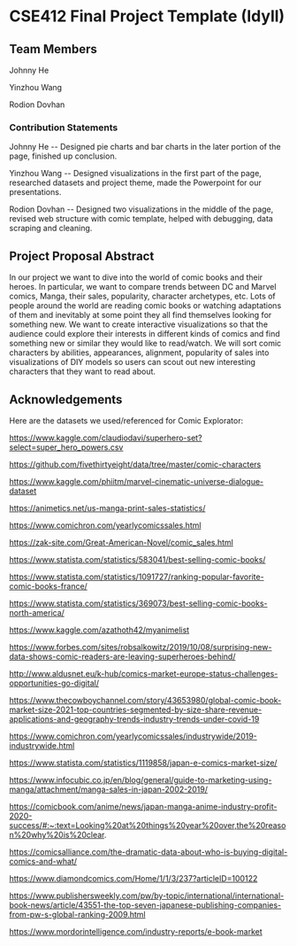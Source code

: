 # CSE412 Final Project Template (Idyll)

## Team Members

Johnny He

Yinzhou Wang

Rodion Dovhan

### Contribution Statements
Johnny He -- Designed pie charts and bar charts in the later portion of the page, finished up conclusion.

Yinzhou Wang -- Designed visualizations in the first part of the page, researched datasets and project theme, made the Powerpoint for our presentations.

Rodion Dovhan -- Designed two visualizations in the middle of the page, revised web structure with comic template, helped with debugging, data scraping and cleaning.
## Project Proposal Abstract

In our project we want to dive into the world of comic books and their heroes. In particular, we want to compare trends between DC and Marvel comics, Manga, their sales, popularity, character archetypes, etc. Lots of people around the world are reading comic books or watching adaptations of them and inevitably at some point they all find themselves looking for something new. We want to create interactive visualizations so that the audience could explore their interests in different kinds of comics and find something new or similar they would like to read/watch. We will sort comic characters by abilities, appearances, alignment, popularity of sales into visualizations of DIY models so users can scout out new interesting characters that they want to read about.

## Acknowledgements

Here are the datasets we used/referenced for Comic Explorator:

https://www.kaggle.com/claudiodavi/superhero-set?select=super_hero_powers.csv

https://github.com/fivethirtyeight/data/tree/master/comic-characters

https://www.kaggle.com/phiitm/marvel-cinematic-universe-dialogue-dataset

https://animetics.net/us-manga-print-sales-statistics/

https://www.comichron.com/yearlycomicssales.html

https://zak-site.com/Great-American-Novel/comic_sales.html

https://www.statista.com/statistics/583041/best-selling-comic-books/

https://www.statista.com/statistics/1091727/ranking-popular-favorite-comic-books-france/

https://www.statista.com/statistics/369073/best-selling-comic-books-north-america/

https://www.kaggle.com/azathoth42/myanimelist

https://www.forbes.com/sites/robsalkowitz/2019/10/08/surprising-new-data-shows-comic-readers-are-leaving-superheroes-behind/

http://www.aldusnet.eu/k-hub/comics-market-europe-status-challenges-opportunities-go-digital/

https://www.thecowboychannel.com/story/43653980/global-comic-book-market-size-2021-top-countries-segmented-by-size-share-revenue-applications-and-geography-trends-industry-trends-under-covid-19

https://www.comichron.com/yearlycomicssales/industrywide/2019-industrywide.html

https://www.statista.com/statistics/1119858/japan-e-comics-market-size/

https://www.infocubic.co.jp/en/blog/general/guide-to-marketing-using-manga/attachment/manga-sales-in-japan-2002-2019/

https://comicbook.com/anime/news/japan-manga-anime-industry-profit-2020-success/#:~:text=Looking%20at%20things%20year%20over,the%20reason%20why%20is%20clear.

https://comicsalliance.com/the-dramatic-data-about-who-is-buying-digital-comics-and-what/

https://www.diamondcomics.com/Home/1/1/3/237?articleID=100122

https://www.publishersweekly.com/pw/by-topic/international/international-book-news/article/43551-the-top-seven-japanese-publishing-companies-from-pw-s-global-ranking-2009.html

https://www.mordorintelligence.com/industry-reports/e-book-market
